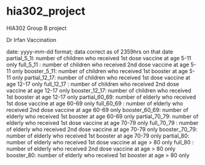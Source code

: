 # hia302_project
HIA302 Group B project 

Dr Irfan 
Vaccination

date: yyyy-mm-dd format; data correct as of 2359hrs on that date
partial_5_1l: number of children  who received 1st dose vaccine at age 5-11 only
full_5_11 : number of children who received 2nd dose vaccine at age 5-11 only
booster_5_11: number of children who received 1st booster at age 5-11 only
partial_12_17: number of children  who received 1st dose vaccine at age 12-17 only
full_12_17 : number of children who received 2nd dose vaccine at age 12-17 only
booster_12_17: number of children who received 1st booster at age 12-17 only
partial_60_69: number of elderly  who received 1st dose vaccine at age 60-69 only
full_60_69 : number of elderly who received 2nd dose vaccine at age 60-69 only
booster_60_69: number of elderly  who received 1st booster at age 60-69 only
partial_70_79: number of elderly  who received 1st dose vaccine at age 70-79 only
full_70_79 : number of elderly who received 2nd dose vaccine at age 70-79 only
booster_70_79: number of elderly  who received 1st booster at age 70-79 only
partial_80: number of elderly  who received 1st dose vaccine at age > 80 only
full_80 : number of elderly who received 2nd dose vaccine at age > 80 only
booster_80: number of elderly  who received 1st booster at age > 80 only

